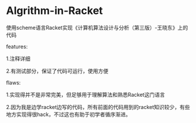 # Algrithm-in-Racket
使用scheme语言Racket实现《计算机算法设计与分析（第三版）-王晓东》上的代码


features:

1.注释详细

2.有测试部分，保证了代码可运行，使用方便


flaws:

1.实现得并不是非常完美，但足够用于理解算法和熟悉Racket这门语言

2.因为我是边学racket边写的代码，所有前面的代码用到的racket知识较少，有些地方实现得很hack，不过这也有助于初学者循序渐进。
